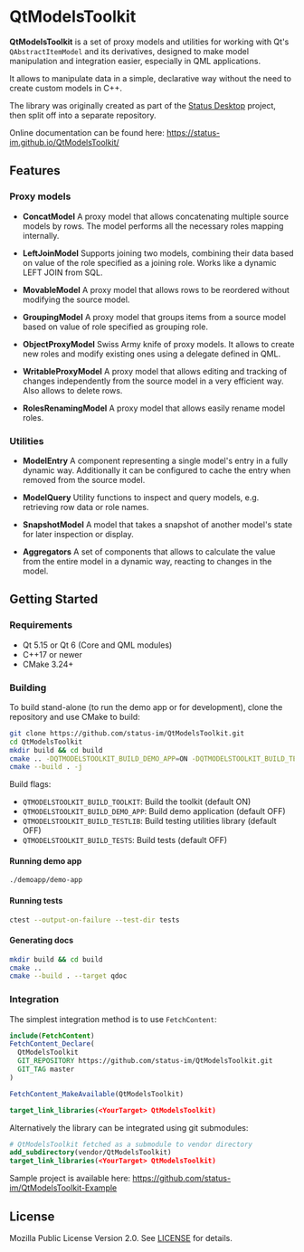 # QtModelsToolkit

**QtModelsToolkit** is a set of proxy models and utilities for working with Qt's
`QAbstractItemModel` and its derivatives, designed to make model manipulation
and integration easier, especially in QML applications.

It allows to manipulate data in a simple, declarative way without the need to
create custom models in C++.

The library was originally created as part of the
[Status Desktop](https://github.com/status-im/status-desktop) project, then
split off into a separate repository.

Online documentation can be found here: https://status-im.github.io/QtModelsToolkit/

## Features

### Proxy models

- **ConcatModel**
  A proxy model that allows concatenating multiple source models by rows.
  The model performs all the necessary roles mapping internally.

- **LeftJoinModel**
  Supports joining two models, combining their data based on value of the role
  specified as a joining role. Works like a dynamic LEFT JOIN from SQL.
    
- **MovableModel**
  A proxy model that allows rows to be reordered without modifying the source
  model.
  
- **GroupingModel**
  A proxy model that groups items from a source model based on value of role
  specified as grouping role.
  
- **ObjectProxyModel**
  Swiss Army knife of proxy models. It allows to create new roles and modify
  existing ones using a delegate defined in QML.

- **WritableProxyModel**
  A proxy model that allows editing and tracking of changes independently from
  the source model in a very efficient way. Also allows to delete rows.
  
- **RolesRenamingModel**
  A proxy model that allows easily rename model roles.


### Utilities

- **ModelEntry**
  A component representing a single model's entry in a fully dynamic way.
  Additionally it can be configured to cache the entry when removed from the
  source model.
  
- **ModelQuery**
  Utility functions to inspect and query models, e.g. retrieving row data or
  role names.

- **SnapshotModel**
  A model that takes a snapshot of another model's state for later inspection
  or display.
  
- **Aggregators**
  A set of components that allows to calculate the value from the entire model
  in a dynamic way, reacting to changes in the model.
  

## Getting Started

### Requirements

- Qt 5.15 or Qt 6 (Core and QML modules)
- C++17 or newer
- CMake 3.24+

### Building

To build stand-alone (to run the demo app or for development), clone the
repository and use CMake to build:

```bash
git clone https://github.com/status-im/QtModelsToolkit.git
cd QtModelsToolkit
mkdir build && cd build
cmake .. -DQTMODELSTOOLKIT_BUILD_DEMO_APP=ON -DQTMODELSTOOLKIT_BUILD_TESTS=ON
cmake --build . -j
```

Build flags:
- `QTMODELSTOOLKIT_BUILD_TOOLKIT`: Build the toolkit (default ON)
- `QTMODELSTOOLKIT_BUILD_DEMO_APP`: Build demo application (default OFF)
- `QTMODELSTOOLKIT_BUILD_TESTLIB`: Build testing utilities library (default OFF)
- `QTMODELSTOOLKIT_BUILD_TESTS`: Build tests (default OFF)

#### Running demo app
```bash
./demoapp/demo-app
```

#### Running tests
```bash
ctest --output-on-failure --test-dir tests
```

#### Generating docs
```bash
mkdir build && cd build
cmake ..
cmake --build . --target qdoc
```


### Integration

The simplest integration method is to use `FetchContent`:

```cmake
include(FetchContent)
FetchContent_Declare(
  QtModelsToolkit
  GIT_REPOSITORY https://github.com/status-im/QtModelsToolkit.git
  GIT_TAG master
)

FetchContent_MakeAvailable(QtModelsToolkit)

target_link_libraries(<YourTarget> QtModelsToolkit)
```

Alternatively the library can be integrated using git submodules:
```cmake
# QtModelsToolkit fetched as a submodule to vendor directory
add_subdirectory(vendor/QtModelsToolkit)
target_link_libraries(<YourTarget> QtModelsToolkit)
```

Sample project is available here: https://github.com/status-im/QtModelsToolkit-Example

## License

Mozilla Public License Version 2.0. See [LICENSE](LICENSE) for details.
